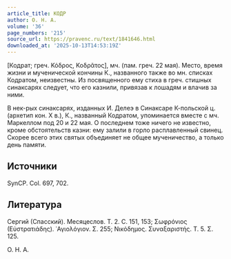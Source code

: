 ```yaml
---
article_title: КОДР
author: О. Н. А.
volume: '36'
page_numbers: '215'
source_url: https://pravenc.ru/text/1841646.html
downloaded_at: '2025-10-13T14:53:19Z'
---
```


[Кодрат; греч. Κόδρος, Κοδρᾶτος], мч. (пам. греч. 22 мая). Место, время жизни и мученической кончины К., названного также во мн. списках Кодратом, неизвестны. Из посвященного ему стиха в греч. стишных синаксарях следует, что его казнили, привязав к лошадям и влачив за ними.

В нек-рых синаксарях, изданных И. Делеэ в Синаксаре К-польской ц. (архетип кон. X в.), К., названный Кодратом, упоминается вместе с мч. Маркеллом под 20 и 22 мая. О последнем тоже ничего не известно, кроме обстоятельств казни: ему залили в горло расплавленный свинец. Скорее всего этих святых объединяет не общее мученичество, а только день памяти.

## Источники

SynCP. Col. 697, 702.

## Литература

Сергий (Спасский). Месяцеслов. Т. 2. С. 151, 153; Σωφρόνιος (Εὐστρατιάδης). ῾Αγιολόγιον. Σ. 255; Νικόδημος. Συναξαριστής. Τ. 5. Σ. 125.

О. Н. А.
